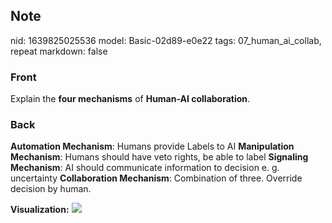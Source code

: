 ## Note
nid: 1639825025536
model: Basic-02d89-e0e22
tags: 07_human_ai_collab, repeat
markdown: false

### Front
Explain the <b>four mechanisms</b> of <b>Human-AI collaboration</b>.

### Back
<b>Automation Mechanism</b>: Humans provide Labels to AI
<b>Manipulation Mechanism</b>: Humans should have veto rights, be able to label
<b>Signaling Mechanism</b>: AI should communicate information to decision e. g. uncertainty
<b>Collaboration Mechanism</b>: Combination of three. Override decision by human.

<b>Visualization:</b>
<img src="11324953.png">
